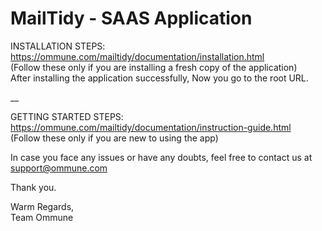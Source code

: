 MailTidy - SAAS Application
========

INSTALLATION STEPS: https://ommune.com/mailtidy/documentation/installation.html<br/>
(Follow these only if you are installing a fresh copy of the application)</br>
After installing the application successfully, Now you go to the root URL.

__

GETTING STARTED STEPS: https://ommune.com/mailtidy/documentation/instruction-guide.html<br/>
(Follow these only if you are new to using the app)<br/>


In case you face any issues or have any doubts, feel free to contact us at support@ommune.com

Thank you.

Warm Regards,<br/>
Team Ommune
